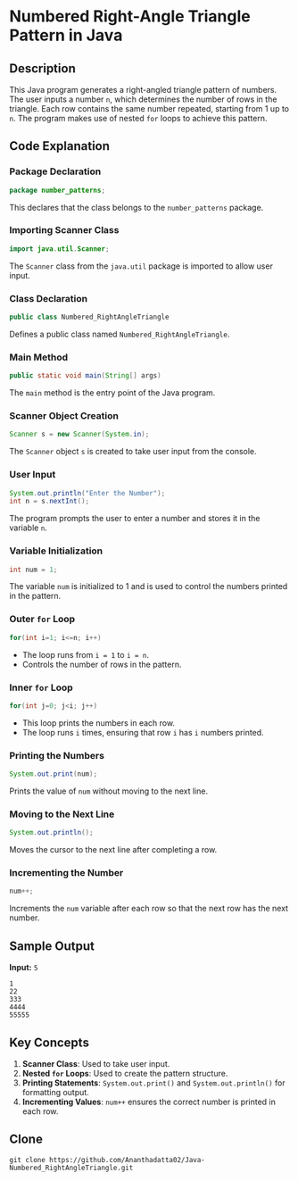 # Numbered Right-Angle Triangle Pattern in Java

## Description
This Java program generates a right-angled triangle pattern of numbers. The user inputs a number `n`, which determines the number of rows in the triangle. Each row contains the same number repeated, starting from 1 up to `n`. The program makes use of nested `for` loops to achieve this pattern.

## Code Explanation

### Package Declaration
```java
package number_patterns;
```
This declares that the class belongs to the `number_patterns` package.

### Importing Scanner Class
```java
import java.util.Scanner;
```
The `Scanner` class from the `java.util` package is imported to allow user input.

### Class Declaration
```java
public class Numbered_RightAngleTriangle
```
Defines a public class named `Numbered_RightAngleTriangle`.

### Main Method
```java
public static void main(String[] args)
```
The `main` method is the entry point of the Java program.

### Scanner Object Creation
```java
Scanner s = new Scanner(System.in);
```
The `Scanner` object `s` is created to take user input from the console.

### User Input
```java
System.out.println("Enter the Number");
int n = s.nextInt();
```
The program prompts the user to enter a number and stores it in the variable `n`.

### Variable Initialization
```java
int num = 1;
```
The variable `num` is initialized to 1 and is used to control the numbers printed in the pattern.

### Outer `for` Loop
```java
for(int i=1; i<=n; i++)
```
- The loop runs from `i = 1` to `i = n`.
- Controls the number of rows in the pattern.

### Inner `for` Loop
```java
for(int j=0; j<i; j++)
```
- This loop prints the numbers in each row.
- The loop runs `i` times, ensuring that row `i` has `i` numbers printed.

### Printing the Numbers
```java
System.out.print(num);
```
Prints the value of `num` without moving to the next line.

### Moving to the Next Line
```java
System.out.println();
```
Moves the cursor to the next line after completing a row.

### Incrementing the Number
```java
num++;
```
Increments the `num` variable after each row so that the next row has the next number.

## Sample Output
**Input:** `5`
```
1
22
333
4444
55555
```

## Key Concepts
1. **Scanner Class**: Used to take user input.
2. **Nested `for` Loops**: Used to create the pattern structure.
3. **Printing Statements**: `System.out.print()` and `System.out.println()` for formatting output.
4. **Incrementing Values**: `num++` ensures the correct number is printed in each row.

## Clone
```
git clone https://github.com/Ananthadatta02/Java-Numbered_RightAngleTriangle.git
```
